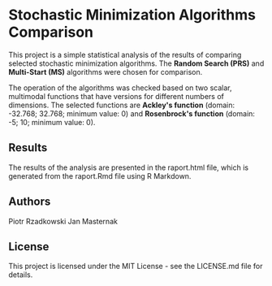 # Stochastic Minimization Algorithms Comparison

This project is a simple statistical analysis of the results of comparing selected stochastic minimization algorithms. The **Random Search (PRS)** and **Multi-Start (MS)** algorithms were chosen for comparison.

The operation of the algorithms was checked based on two scalar, multimodal functions that have versions for different numbers of dimensions. The selected functions are **Ackley's function** (domain: -32.768; 32.768; minimum value: 0) and **Rosenbrock's function** (domain: -5; 10; minimum value: 0).

## Results

The results of the analysis are presented in the raport.html file, which is generated from the raport.Rmd file using R Markdown.

## Authors

Piotr Rzadkowski
Jan Masternak

## License

This project is licensed under the MIT License - see the LICENSE.md file for details.
